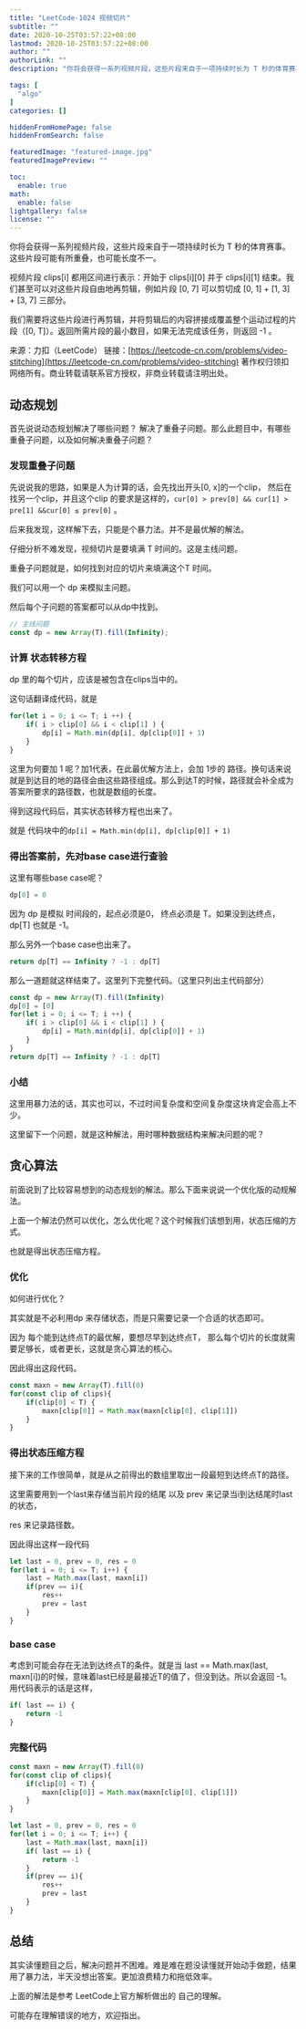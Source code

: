 ```yaml
---
title: "LeetCode-1024 视频切片"
subtitle: ""
date: 2020-10-25T03:57:22+08:00
lastmod: 2020-10-25T03:57:22+08:00
author: ""
authorLink: ""
description: "你将会获得一系列视频片段，这些片段来自于一项持续时长为 T 秒的体育赛事。这些片段可能有所重叠，也可能长度不一。"

tags: [
  "algo"
]
categories: []

hiddenFromHomePage: false
hiddenFromSearch: false

featuredImage: "featured-image.jpg"
featuredImagePreview: ""

toc:
  enable: true
math:
  enable: false
lightgallery: false
license: ""
---
```


你将会获得一系列视频片段，这些片段来自于一项持续时长为 T 秒的体育赛事。这些片段可能有所重叠，也可能长度不一。

视频片段 clips[i] 都用区间进行表示：开始于 clips[i][0] 并于 clips[i][1] 结束。我们甚至可以对这些片段自由地再剪辑，例如片段 [0, 7] 可以剪切成 [0, 1] + [1, 3] + [3, 7] 三部分。

我们需要将这些片段进行再剪辑，并将剪辑后的内容拼接成覆盖整个运动过程的片段（[0, T]）。返回所需片段的最小数目，如果无法完成该任务，则返回 -1 。

来源：力扣（LeetCode）
链接：[https://leetcode-cn.com/problems/video-stitching](https://leetcode-cn.com/problems/video-stitching)
著作权归领扣网络所有。商业转载请联系官方授权，非商业转载请注明出处。

## 动态规划

首先说说动态规划解决了哪些问题？ 解决了重叠子问题。那么此题目中，有哪些重叠子问题，以及如何解决重叠子问题？

### 发现重叠子问题

先说说我的思路，如果是人为计算的话，会先找出开头[0, x]的一个clip， 然后在找另一个clip，并且这个clip 的要求是这样的，`cur[0] > prev[0] && cur[1] > pre[1] &&cur[0] ≤ prev[0]` 。

后来我发现，这样解下去，只能是个暴力法。并不是最优解的解法。

仔细分析不难发现，视频切片是要填满 T 时间的。这是主线问题。

重叠子问题就是，如何找到对应的切片来填满这个T 时间。

我们可以用一个 dp 来模拟主问题。

然后每个子问题的答案都可以从dp中找到。

```jsx
// 主线问题
const dp = new Array(T).fill(Infinity);
```

### 计算 状态转移方程

dp 里的每个切片，应该是被包含在clips当中的。

这句话翻译成代码，就是 

```jsx
for(let i = 0; i <= T; i ++) {
	if( i > clip[0] && i < clip[1] ) {
		dp[i] = Math.min(dp[i], dp[clip[0]] + 1)
	}
}
```

这里为何要加 1 呢？加1代表，在此最优解方法上，会加 1步的 路径。换句话来说就是到达目的地的路径会由这些路径组成。那么到达T的时候，路径就会补全成为 答案所要求的路径数，也就是数组的长度。

得到这段代码后，其实状态转移方程也出来了。

就是 代码块中的`dp[i] = Math.min(dp[i], dp[clip[0]] + 1)`

### 得出答案前，先对base case进行查验

这里有哪些base case呢？

```jsx
dp[0] = 0
```

因为 dp 是模拟 时间段的，起点必须是0， 终点必须是 T。如果没到达终点，dp[T] 也就是 -1。

那么另外一个base case也出来了。

```jsx
return dp[T] == Infinity ? -1 : dp[T]
```

那么一道题就这样结束了。这里列下完整代码。（这里只列出主代码部分）

```jsx
const dp = new Array(T).fill(Infinity)
dp[0] = [0]
for(let i = 0; i <= T; i ++) {
	if( i > clip[0] && i < clip[1] ) {
		dp[i] = Math.min(dp[i], dp[clip[0]] + 1)
	}
}
return dp[T] == Infinity ? -1 : dp[T]
```

### 小结

这里用暴力法的话，其实也可以，不过时间复杂度和空间复杂度这块肯定会高上不少。

这里留下一个问题，就是这种解法，用时哪种数据结构来解决问题的呢？

## 贪心算法

前面说到了比较容易想到的动态规划的解法。那么下面来说说一个优化版的动规解法。

上面一个解法仍然可以优化，怎么优化呢？这个时候我们该想到用，状态压缩的方式。

也就是得出状态压缩方程。

### 优化

如何进行优化？

其实就是不必利用dp 来存储状态，而是只需要记录一个合适的状态即可。

因为 每个能到达终点T的最优解，要想尽早到达终点T， 那么每个切片的长度就需要足够长，或者更长，这就是贪心算法的核心。

因此得出这段代码。

```jsx
const maxn = new Array(T).fill(0)
for(const clip of clips){
	if(clip[0] < T) {
		maxn[clip[0]] = Math.max(maxn[clip[0], clip[1]])
	}
}
```

### 得出状态压缩方程

接下来的工作很简单，就是从之前得出的数组里取出一段最短到达终点T的路径。

这里需要用到一个last来存储当前片段的结尾 以及 prev 来记录当i到达结尾时last的状态，

res 来记录路径数。

因此得出这样一段代码

```jsx
let last = 0, prev = 0, res = 0
for(let i = 0; i <= T; i++) {
	last = Math.max(last, maxn[i])
	if(prev == i){
		res++
		prev = last
	}
}
```

### base case

考虑到可能会存在无法到达终点T的条件。就是当 last == Math.max(last, maxn[i])的时候，意味着last已经是最接近T的值了，但没到达。所以会返回 -1。用代码表示的话是这样，

```jsx
if( last == i) {
	return -1
}
```

### 完整代码

```jsx
const maxn = new Array(T).fill(0)
for(const clip of clips){
	if(clip[0] < T) {
		maxn[clip[0]] = Math.max(maxn[clip[0], clip[1]])
	}
}

let last = 0, prev = 0, res = 0
for(let i = 0; i <= T; i++) {
	last = Math.max(last, maxn[i])
	if( last == i) {
		return -1
	}
	if(prev == i){
		res++
		prev = last
	}
}
```

## 总结

其实读懂题目之后，解决问题并不困难。难是难在题没读懂就开始动手做题，结果用了暴力法，半天没想出答案。更加浪费精力和拖低效率。

上面的解法是参考 LeetCode上官方解析做出的 自己的理解。

可能存在理解错误的地方，欢迎指出。
